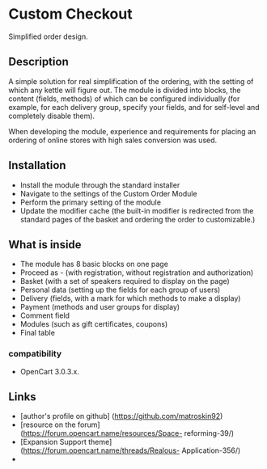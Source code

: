 # Custom Checkout
Simplified order design.

## Description
A simple solution for real simplification of the ordering, with the setting of which any kettle will figure out. The module is divided into blocks, the content (fields, methods) of which can be configured individually (for example, for each delivery group, specify your fields, and for self-level and completely disable them).

When developing the module, experience and requirements for placing an ordering of online stores with high sales conversion was used.

## Installation
* Install the module through the standard installer
* Navigate to the settings of the Custom Order Module
* Perform the primary setting of the module
* Update the modifier cache (the built-in modifier is redirected from the standard pages of the basket and ordering the order to customizable.)

## What is inside
* The module has 8 basic blocks on one page
* Proceed as - (with registration, without registration and authorization)
* Basket (with a set of speakers required to display on the page)
* Personal data (setting up the fields for each group of users)
* Delivery (fields, with a mark for which methods to make a display)
* Payment (methods and user groups for display)
* Comment field
* Modules (such as gift certificates, coupons)
* Final table

### compatibility
- OpenCart 3.0.3.x.

## Links
- [author's profile on github] (https://github.com/matroskin92)
- [resource on the forum] (https://forum.opencart.name/resources/Space- reforming-39/)
- [Expansion Support theme] (https://forum.opencart.name/threads/Realous- Application-356/)
- 

